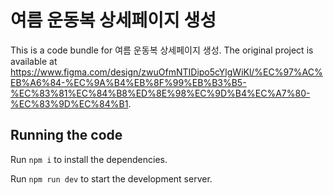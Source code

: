 
  # 여름 운동복 상세페이지 생성

  This is a code bundle for 여름 운동복 상세페이지 생성. The original project is available at https://www.figma.com/design/zwuOfmNTIDipo5cYlgWiKl/%EC%97%AC%EB%A6%84-%EC%9A%B4%EB%8F%99%EB%B3%B5-%EC%83%81%EC%84%B8%ED%8E%98%EC%9D%B4%EC%A7%80-%EC%83%9D%EC%84%B1.

  ## Running the code

  Run `npm i` to install the dependencies.

  Run `npm run dev` to start the development server.
  